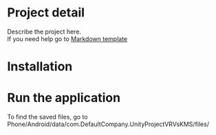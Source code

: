 # Project detail
Describe the project here.  
If you need help go to [Markdown template](./MarkdownTemplate.md)


# Installation


# Run the application

To find the saved files, go to Phone/Android/data/com.DefaultCompany.UnityProjectVRVsKMS/files/

